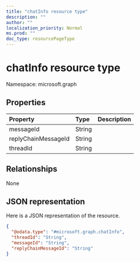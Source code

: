 ```yaml
---
title: "chatInfo resource type"
description: ""
author: ""
localization_priority: Normal
ms.prod: ""
doc_type: resourcePageType
---
```


# chatInfo resource type


Namespace: microsoft.graph



## Properties
|Property|Type|Description|
|:---|:---|:---|
|messageId|String||
|replyChainMessageId|String||
|threadId|String||

## Relationships
None

## JSON representation
Here is a JSON representation of the resource.
<!-- {
  "blockType": "resource",
  "@odata.type": "microsoft.graph.chatInfo"
}
-->
``` json
{
  "@odata.type": "#microsoft.graph.chatInfo",
  "threadId": "String",
  "messageId": "String",
  "replyChainMessageId": "String"
}
```


